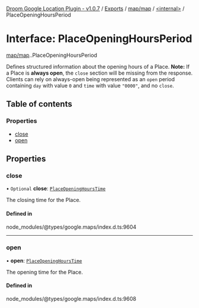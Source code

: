 [Droom Google Location Plugin - v1.0.7](../README.md) / [Exports](../modules.md) / [map/map](../modules/map_map.md) / [<internal\>](../modules/map_map._internal_.md) / PlaceOpeningHoursPeriod

# Interface: PlaceOpeningHoursPeriod

[map/map](../modules/map_map.md).[<internal>](../modules/map_map._internal_.md).PlaceOpeningHoursPeriod

Defines structured information about the opening hours of a Place.
<strong>Note:</strong> If a Place is <strong>always open</strong>, the
<code>close</code> section will be missing from the response. Clients can
rely on always-open being represented as an <code>open</code> period
containing <code>day</code> with value <code>0</code> and <code>time</code>
with value <code>"0000"</code>, and no <code>close</code>.</li>

## Table of contents

### Properties

- [close](map_map._internal_.PlaceOpeningHoursPeriod.md#close)
- [open](map_map._internal_.PlaceOpeningHoursPeriod.md#open)

## Properties

### close

• `Optional` **close**: [`PlaceOpeningHoursTime`](map_map._internal_.PlaceOpeningHoursTime.md)

The closing time for the Place.

#### Defined in

node_modules/@types/google.maps/index.d.ts:9604

___

### open

• **open**: [`PlaceOpeningHoursTime`](map_map._internal_.PlaceOpeningHoursTime.md)

The opening time for the Place.

#### Defined in

node_modules/@types/google.maps/index.d.ts:9608
